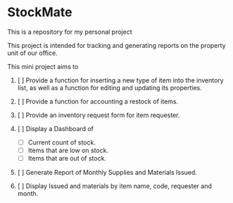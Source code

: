 # StockMate
This is a repository for my personal project


This project is intended for tracking and generating reports on the property unit of our office.


This mini project aims to 

1. [ ] Provide a function for inserting a new type of item into the inventory list, as well as a function for editing and updating its properties.
2. [ ] Provide a function for accounting a restock of items.

3. [ ] Provide an inventory request form for item requester.

4. [ ] Display a Dashboard of
    - [ ] Current count of stock.
    - [ ] Items that are low on stock.
    - [ ] Items that are out of stock.

5. [ ] Generate Report of Monthly Supplies and Materials Issued.

6. [ ] Display Issued and materials by item name, code, requester and month.
